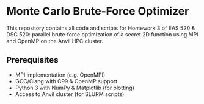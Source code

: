 # Monte Carlo Brute‐Force Optimizer

This repository contains all code and scripts for Homework 3 of EAS 520 & DSC 520: parallel brute‐force optimization of a secret 2D function using MPI and OpenMP on the Anvil HPC cluster.

## Prerequisites
- MPI implementation (e.g. OpenMPI)  
- GCC/Clang with C99 & OpenMP support  
- Python 3 with NumPy & Matplotlib (for plotting)  
- Access to Anvil cluster (for SLURM scripts)  
